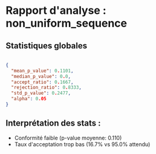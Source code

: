 # Rapport d'analyse : non_uniform_sequence

## Statistiques globales

```json
 
{
  "mean_p_value": 0.1101,
  "median_p_value": 0.0,
  "accept_ratio": 0.1667,
  "rejection_ratio": 0.8333,
  "std_p_value": 0.2477,
  "alpha": 0.05
}
```

## Interprétation des stats :

- Conformité faible (p-value moyenne: 0.110)
- Taux d'acceptation trop bas (16.7% vs 95.0% attendu)
